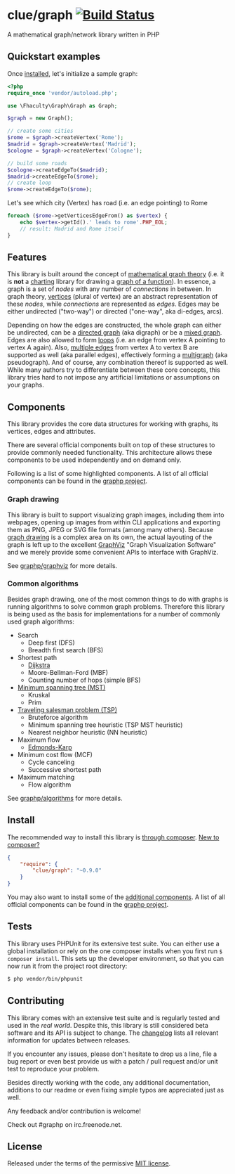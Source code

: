 # clue/graph [![Build Status](https://travis-ci.org/clue/graph.png?branch=master)](https://travis-ci.org/clue/graph)

A mathematical graph/network library written in PHP

## Quickstart examples

Once [installed](#install), let's initialize a sample graph:

````php
<?php
require_once 'vendor/autoload.php';

use \Fhaculty\Graph\Graph as Graph;

$graph = new Graph();

// create some cities
$rome = $graph->createVertex('Rome');
$madrid = $graph->createVertex('Madrid');
$cologne = $graph->createVertex('Cologne');

// build some roads
$cologne->createEdgeTo($madrid);
$madrid->createEdgeTo($rome);
// create loop
$rome->createEdgeTo($rome);
````

Let's see which city (Vertex) has road (i.e. an edge pointing) to Rome
````php
foreach ($rome->getVerticesEdgeFrom() as $vertex) {
    echo $vertex->getId().' leads to rome'.PHP_EOL;
    // result: Madrid and Rome itself
}
````

## Features

This library is built around the concept of [mathematical graph theory](https://en.wikipedia.org/wiki/Graph_theory) (i.e. it is **not** a [charting](http://en.wikipedia.org/wiki/Chart) library for drawing a [graph of a function](http://en.wikipedia.org/wiki/Graph_of_a_function)). In essence, a graph is a set of *nodes* with any number of *connections* in between. In graph theory, [vertices](http://en.wikipedia.org/wiki/Vertex_%28graph_theory%29) (plural of vertex) are an abstract representation of these *nodes*, while *connections* are represented as *edges*. Edges may be either undirected ("two-way") or directed ("one-way", aka di-edges, arcs).

Depending on how the edges are constructed, the whole graph can either be undirected, can be a [directed graph](http://en.wikipedia.org/wiki/Directed_graph) (aka digraph) or be a [mixed graph](https://en.wikipedia.org/wiki/Mixed_graph). Edges are also allowed to form [loops](http://en.wikipedia.org/wiki/Loop_%28graph_theory%29) (i.e. an edge from vertex A pointing to vertex A again). Also, [multiple edges](http://en.wikipedia.org/wiki/Multiple_edges) from vertex A to vertex B  are supported as well (aka parallel edges), effectively forming a [multigraph](http://en.wikipedia.org/wiki/Multigraph) (aka pseudograph). And of course, any combination thereof is supported as well. While many authors try to differentiate between these core concepts, this library tries hard to not impose any artificial limitations or assumptions on your graphs.

## Components

This library provides the core data structures for working with graphs, its vertices, edges and attributes.

There are several official components built on top of these structures to provide commonly needed functionality.
This architecture allows these components to be used independently and on demand only.

Following is a list of some highlighted components. A list of all official components can be found in the [graphp project](https://github.com/graphp).

### Graph drawing

This library is built to support visualizing graph images, including them into webpages, opening up images from within CLI applications and exporting them as PNG, JPEG or SVG file formats (among many others). Because [graph drawing](http://en.wikipedia.org/wiki/Graph_drawing) is a complex area on its own, the actual layouting of the graph is left up to the excellent [GraphViz](http://www.graphviz.org/) "Graph Visualization Software" and we merely provide some convenient APIs to interface with GraphViz.

See [graphp/graphviz](https://github.com/graphp/graphviz) for more details.

### Common algorithms

Besides graph drawing, one of the most common things to do with graphs is running algorithms to solve common graph problems.
Therefore this library is being used as the basis for implementations for a number of commonly used graph algorithms:

* Search
    * Deep first (DFS)
    * Breadth first search (BFS)
* Shortest path
    * [Dijkstra](https://en.wikipedia.org/wiki/Dijkstra%27s_algorithm)
    * Moore-Bellman-Ford (MBF)
    * Counting number of hops (simple BFS)
* [Minimum spanning tree (MST)](https://en.wikipedia.org/wiki/Minimum_spanning_tree)
    * Kruskal
    * Prim
* [Traveling salesman problem (TSP)](https://en.wikipedia.org/wiki/Travelling_salesman_problem)
    * Bruteforce algorithm
    * Minimum spanning tree heuristic (TSP MST heuristic)
    * Nearest neighbor heuristic (NN heuristic)
* Maximum flow
    * [Edmonds-Karp](https://en.wikipedia.org/wiki/Edmonds%E2%80%93Karp_algorithm)
* Minimum cost flow (MCF)
    * Cycle canceling
    * Successive shortest path
* Maximum matching
    * Flow algorithm

See [graphp/algorithms](https://github.com/graphp/algorithms) for more details.

## Install

The recommended way to install this library is [through composer](http://getcomposer.org). [New to composer?](http://getcomposer.org/doc/00-intro.md)

```JSON
{
    "require": {
        "clue/graph": "~0.9.0"
    }
}
```

You may also want to install some of the [additional components](#components).
A list of all official components can be found in the [graphp project](https://github.com/graphp).

## Tests

This library uses PHPUnit for its extensive test suite.
You can either use a global installation or rely on the one composer installs
when you first run `$ composer install`.
This sets up the developer environment, so that you
can now run it from the project root directory:

```bash
$ php vendor/bin/phpunit
```

## Contributing

This library comes with an extensive test suite and is regularly tested and used in the *real world*.
Despite this, this library is still considered beta software and its API is subject to change.
The [changelog](CHANGELOG.md) lists all relevant information for updates between releases.

If you encounter any issues, please don't hesitate to drop us a line, file a bug report or even best provide us with a patch / pull request and/or unit test to reproduce your problem.

Besides directly working with the code, any additional documentation, additions to our readme or even fixing simple typos are appreciated just as well.

Any feedback and/or contribution is welcome!

Check out #graphp on irc.freenode.net.

## License

Released under the terms of the permissive [MIT license](http://opensource.org/licenses/MIT).
